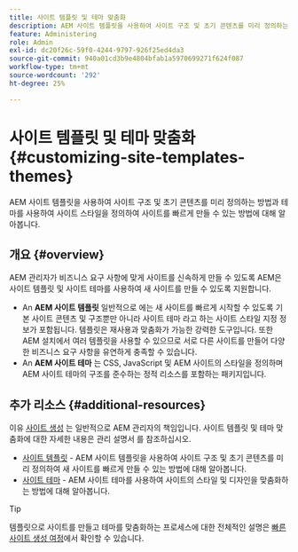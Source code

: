 ```yaml
---
title: 사이트 템플릿 및 테마 맞춤화
description: AEM 사이트 템플릿을 사용하여 사이트 구조 및 초기 콘텐츠를 미리 정의하는 방법과 테마를 사용하여 사이트 스타일을 정의하여 사이트를 빠르게 만들 수 있는 방법에 대해 알아봅니다.
feature: Administering
role: Admin
exl-id: dc20f26c-59f0-4244-9797-926f25ed4da3
source-git-commit: 940a01cd3b9e4804bfab1a5970699271f624f087
workflow-type: tm+mt
source-wordcount: '292'
ht-degree: 25%

---
```


# 사이트 템플릿 및 테마 맞춤화 {#customizing-site-templates-themes}

AEM 사이트 템플릿을 사용하여 사이트 구조 및 초기 콘텐츠를 미리 정의하는 방법과 테마를 사용하여 사이트 스타일을 정의하여 사이트를 빠르게 만들 수 있는 방법에 대해 알아봅니다.

## 개요 {#overview}

AEM 관리자가 비즈니스 요구 사항에 맞게 사이트를 신속하게 만들 수 있도록 AEM은 사이트 템플릿 및 사이트 테마를 사용하여 새 사이트를 만들 수 있도록 지원합니다.

* An **AEM 사이트 템플릿** 일반적으로 에는 새 사이트를 빠르게 시작할 수 있도록 기본 사이트 콘텐츠 및 구조뿐만 아니라 사이트 테마 라고 하는 사이트 스타일 지정 정보가 포함됩니다. 템플릿은 재사용과 맞춤화가 가능한 강력한 도구입니다. 또한 AEM 설치에서 여러 템플릿을 사용할 수 있으므로 서로 다른 사이트를 만들어 다양한 비즈니스 요구 사항을 유연하게 충족할 수 있습니다.
* An **AEM 사이트 테마** 는 CSS, JavaScript 및 AEM 사이트의 스타일을 정의하며 AEM 사이트 테마의 구조를 준수하는 정적 리소스를 포함하는 패키지입니다.

## 추가 리소스 {#additional-resources}

이유 [사이트 생성](/help/sites-cloud/administering/site-creation/create-site.md) 는 일반적으로 AEM 관리자의 책임입니다. 사이트 템플릿 및 테마 맞춤화에 대한 자세한 내용은 관리 설명서 를 참조하십시오.

* [사이트 템플릿](/help/sites-cloud/administering/site-creation/site-templates.md) - AEM 사이트 템플릿을 사용하여 사이트 구조 및 초기 콘텐츠를 미리 정의하여 새 사이트를 빠르게 만들 수 있는 방법에 대해 알아봅니다.
* [사이트 테마](/help/sites-cloud/administering/site-creation/site-themes.md) - AEM 사이트 테마를 사용하여 사이트의 스타일 및 디자인을 맞춤화하는 방법에 대해 알아봅니다.

>[!TIP]
>
>템플릿으로 사이트를 만들고 테마를 맞춤화하는 프로세스에 대한 전체적인 설명은 [빠른 사이트 생성 여정](/help/journey-sites/quick-site/overview.md)에서 확인할 수 있습니다.
